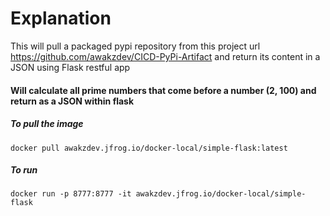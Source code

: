 # Explanation
This will pull a packaged pypi repository from this project url https://github.com/awakzdev/CICD-PyPi-Artifact and return its content in a JSON using Flask restful app

#### Will calculate all prime numbers that come before a number (2, 100) and return as a JSON within flask

##### To pull the image 
`docker pull awakzdev.jfrog.io/docker-local/simple-flask:latest`

##### To run
`docker run -p 8777:8777 -it awakzdev.jfrog.io/docker-local/simple-flask`
